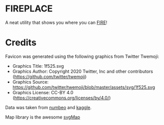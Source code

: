 # FIREPLACE

A neat utility that shows you where you can [FIRE](https://en.wikipedia.org/wiki/FIRE_movement)!

# Credits

Favicon was generated using the following graphics from Twitter Twemoji:

- Graphics Title: 1f525.svg
- Graphics Author: Copyright 2020 Twitter, Inc and other contributors (https://github.com/twitter/twemoji)
- Graphics Source: https://github.com/twitter/twemoji/blob/master/assets/svg/1f525.svg
- Graphics License: CC-BY 4.0 (https://creativecommons.org/licenses/by/4.0/)

Data was taken from [numbeo](https://www.numbeo.com/) and [kaggle](https://www.kaggle.com/datasets/ankanhore545/cost-of-living-index-2022).

Map library is the awesome [svgMap](https://stephanwagner.me/create-world-map-charts-with-svgmap#svgMapDemoGDP)
